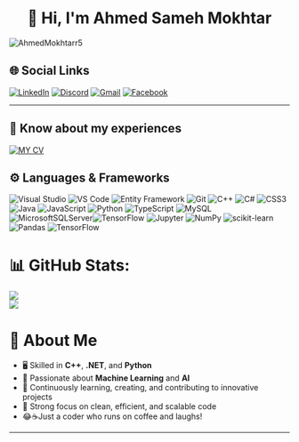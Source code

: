  
<h1 align="center">👋 Hi, I'm Ahmed Sameh Mokhtar </h1>


<p align="left"> <img src="https://komarev.com/ghpvc/?username=AhmedMokhtarr5&label=Profile%20views&color=0e75b6&style=flat" alt="AhmedMokhtarr5" /> </p>

## 🌐 **Social Links**
[![LinkedIn](https://img.shields.io/badge/LinkedIn-%230077B5.svg?logo=linkedin&logoColor=white)](www.linkedin.com/in/ahmed-sameh-mokhtar-277834243)
[![Discord](https://img.shields.io/badge/Discord-%237289DA.svg?logo=discord&logoColor=white)](http://Discordapp.com/users/707122032256614400)
[![Gmail](https://img.shields.io/badge/Gmail-D14836?logo=gmail&logoColor=white)](mailto:Ahmedsameh1591972@gmail.com)
[![Facebook](https://img.shields.io/badge/Facebook-1877F2?logo=facebook&logoColor=white)]([https://www.facebook.com/your-profile-link](https://www.facebook.com/profile.php?id=100013831753042))




---
##  📝 **Know about my experiences**
[![MY CV](https://img.shields.io/badge/MY%20CV%20%20%20%20-87CEEB?logoColor=white)](https://drive.google.com/file/d/1C9GTZFLnDU2yT1P5vLiPmqeRopnwQ3q5/view?usp=drive_link)

## ⚙️ **Languages & Frameworks**  


![Visual Studio](https://img.shields.io/badge/Visual%20Studio-5C2D91?style=flat&logo=visual-studio&logoColor=white) ![VS Code](https://img.shields.io/badge/VS%20Code-0078d7?style=flat&logo=visual-studio-code&logoColor=white) ![Entity Framework](https://img.shields.io/badge/Entity%20Framework-512BD4?style=flat&logo=.net&logoColor=white) ![Git](https://img.shields.io/badge/Git-F05032?style=flat&logo=git&logoColor=white)
![C++](https://img.shields.io/badge/c++-%2300599C.svg?style=flat&logo=c%2B%2B&logoColor=white) ![C#](https://img.shields.io/badge/c%23-%23239120.svg?style=flat&logo=c-sharp&logoColor=white) ![CSS3](https://img.shields.io/badge/css3-%231572B6.svg?style=flat&logo=css3&logoColor=white) ![Java](https://img.shields.io/badge/java-%23ED8B00.svg?style=flat&logo=openjdk&logoColor=white) ![JavaScript](https://img.shields.io/badge/javascript-%23323330.svg?style=flat&logo=javascript&logoColor=%23F7DF1E) ![Python](https://img.shields.io/badge/python-3670A0?style=flat&logo=python&logoColor=ffdd54) ![TypeScript](https://img.shields.io/badge/typescript-%23007ACC.svg?style=flat&logo=typescript&logoColor=white)  ![MySQL](https://img.shields.io/badge/mysql-%2300000f.svg?style=flat&logo=mysql&logoColor=white) ![MicrosoftSQLServer](https://img.shields.io/badge/Microsoft%20SQL%20Server-CC2927?style=flat&logo=microsoft%20sql%20server&logoColor=white)![TensorFlow](https://img.shields.io/badge/TensorFlow-FF6F00?style=flat&logo=tensorflow&logoColor=white) ![Jupyter](https://img.shields.io/badge/Jupyter-F37626?style=flat&logo=jupyter&logoColor=white) ![NumPy](https://img.shields.io/badge/numpy-%23013243.svg?style=flat&logo=numpy&logoColor=white) ![scikit-learn](https://img.shields.io/badge/scikit--learn-%23F7931E.svg?style=flat&logo=scikit-learn&logoColor=white) ![Pandas](https://img.shields.io/badge/pandas-%23150458.svg?style=flat&logo=pandas&logoColor=white) ![TensorFlow](https://img.shields.io/badge/TensorFlow-%23FF6F00.svg?style=flat&logo=TensorFlow&logoColor=white) 

# 📊 GitHub Stats:

![](https://github-readme-stats.vercel.app/api/top-langs?username=AhmedMokhtarr5&show_icons=true&locale=en&layout=compact) <br/>
![](https://github-readme-streak-stats.herokuapp.com/?user=AhmedMokhtarr5&)



# 🚀 **About Me**
- 🖥️ Skilled in **C++**, **.NET**, and **Python**  
- 🤖 Passionate about **Machine Learning** and **AI**  
- 🎯 Continuously learning, creating, and contributing to innovative projects  
- 🔧 Strong focus on clean, efficient, and scalable code
- 😂☕Just a coder who runs on coffee and laughs!

---


